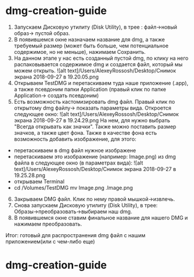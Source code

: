 # dmg-creation-guide


1. Запускаем Дисковую утилиту (Disk Utility), в трее : файл→новый образ→ пустой образ.
2. В появившемся окне назначаем название для dmg, а также требуемый размер (может быть больше, чем потенциальное содержимое, но не меньше), нажимаем Сохранить.
3. На данном этапе у нас есть созданный пустой dmg, по клику на него распаковывается содержимое dmg  и создается файл, который мы можем открыть.
![alt text]/Users/AlexeyRossosh/Desktop/Снимок экрана 2018-09-27 в 19.20.05.png
4. Открываем TestDMG и перетаскиваем туда наше приложение (.app), а также псевдоним папки Application (правый клик по папке Application→ создать псевдоним)
5. Есть возможность кастомизировать dmg файл. Правый клик по открытому dmg файлу→ показать параметры вида. Откроется следующее окно:
![alt text]/Users/AlexeyRossosh/Desktop/Снимок экрана 2018-09-27 в 19.24.29.png
На нем, для нужно выбрать "Всегда открывать как значки". Также можно поставить размер значков, а также цвет фона. Также в качестве фона  есть возможность добавить изображение, для этого:
 - перетаскиваем в dmg файл нужное изображене
 - перетаскиваем это изображение (например: Image.png) из dmg файла в следующее окно (в параметрах вида):
![alt text]/Users/AlexeyRossosh/Desktop/Снимок экрана 2018-09-27 в 19.25.28.png
 - открываем Terminal
 - cd /Volumes/TestDMG
    mv Image.png .Image.png
6. Закрываем DMG файл. Клик по нему правой мышкой→извлечь.
7. Снова запускаем Дисковую утилиту (Disk Utility), в трее: Образы→преобразовать→выбираем  наш dmg.
8. В появившемся окне ставим финальное название для нашего DMG и нажимаем преобразовать.

Итог: готовый для распространения dmg файл с нашим приложением(или с чем-либо еще)
# dmg-creation-guide
